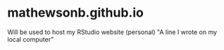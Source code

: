 # mathewsonb.github.io
Will be used to host my RStudio website (personal)
"A line I wrote on my local computer" 
